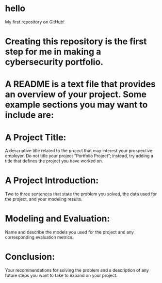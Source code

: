 # hello
My first repository on GitHub!

# Creating this repository is the first step for me in making a cybersecurity portfolio.

# A README is a text file that provides an overview of your project. Some example sections you may want to include are:
# A Project Title: 
A descriptive title related to the project that may interest your prospective employer. Do not title your project “Portfolio Project”; instead, try adding a title that defines the project you have worked on.

# A Project Introduction: 
Two to three sentences that state the problem you solved, the data used for the project, and your modeling results.

# Modeling and Evaluation: 
Name and describe the models you used for the project and any corresponding evaluation metrics.

# Conclusion: 
Your recommendations for solving the problem and a description of any future steps you want to take to expand on your project.
